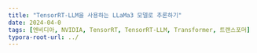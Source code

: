 ```yaml
---
title: "TensorRT-LLM을 사용하는 LLaMa3 모델로 추론하기"
date: 2024-04-0
tags: [엔비디아, NVIDIA, TensorRT, TensorRT-LLM, Transformer, 트랜스포머]
typora-root-url: ../
---
```


